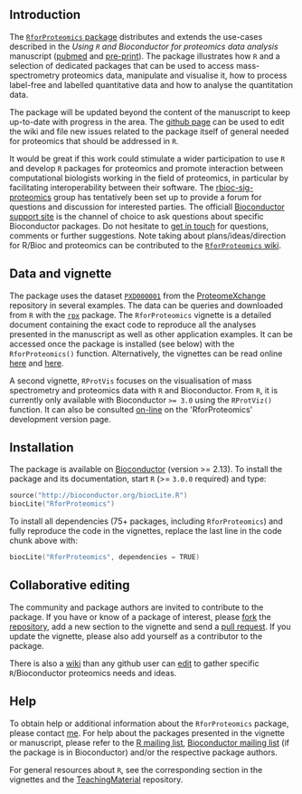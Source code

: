 ## Introduction

The
[`RforProteomics` package](http://www.bioconductor.org/packages/release/data/experiment/html/RforProteomics.html)
distributes and extends the use-cases described in the _Using `R` and
Bioconductor for proteomics data analysis_ manuscript
([pubmed](http://www.ncbi.nlm.nih.gov/pubmed/23692960) and
[pre-print](http://arxiv.org/abs/1305.6559)).  The package illustrates
how `R` and a selection of dedicated packages that can be used to
access mass-spectrometry proteomics data, manipulate and visualise it,
how to process label-free and labelled quantitative data and how to
analyse the quantitation data.

The package will be updated beyond the content of the manuscript to
keep up-to-date with progress in the area.  The
[github page](https://github.com/lgatto/RforProteomics) can be used to
edit the wiki and file new issues related to the package itself of
general needed for proteomics that should be addressed in `R`.

It would be great if this work could stimulate a wider participation
to use `R` and develop `R` packages for proteomics and promote
interaction between computational biologists working in the field of
proteomics, in particular by facilitating interoperability between
their software.  The
[rbioc-sig-proteomics](https://groups.google.com/forum/#!forum/rbioc-sig-proteomics)
group has tentatively been set up to provide a forum for questions and
discussion for interested parties. The officiall
[Bioconductor support site](https://support.bioconductor.org/) is the
channel of choice to ask questions about specific Bioconductor
packages. Do not hesitate to
[get in touch](http://proteome.sysbiol.cam.ac.uk/lgatto/) for
questions, comments or further suggestions. Note taking about
plans/ideas/direction for R/Bioc and proteomics can be contributed to
the
[`RforProteomics` wiki](https://github.com/lgatto/RforProteomics/wiki).

## Data and vignette

The package uses the
dataset
[`PXD000001`](http://proteomecentral.proteomexchange.org/cgi/GetDataset?ID=PXD000001) from
the [ProteomeXchange](http://www.proteomexchange.org/) repository in
several examples. The data can be queries and downloaded from `R` with
the
[`rpx`](http://bioconductor.org/packages/release/bioc/html/rpx.html)
package. The `RforProteomics` vignette is a detailed document
containing the exact code to reproduce all the analyses presented in
the manuscript as well as other application examples. It can be
accessed once the package is installed (see below) with the
`RforProteomics()` function. Alternatively, the vignettes can be read
online
[here](https://lgatto.github.io/RforProteomics/articles/RforProteomics.html) and
[here](https://lgatto.github.io/RforProteomics/articles/RProtVis.html).

A second vignette, `RProtVis` focuses on the visualisation of mass
spectrometry and proteomics data with `R` and Bioconductor. From `R`,
it is currently only available with Bioconductor `>= 3.0` using the
`RProtViz()` function. It can also be consulted
[on-line](http://bioconductor.org/packages/release/data/experiment/vignettes/RforProteomics/inst/doc/RProtVis.html)
on the 'RforProteomics' development version page.

## Installation

The package is available on
[Bioconductor](http://bioconductor.org/packages/release/data/experiment/html/RforProteomics.html)
(version >= 2.13). To install the package and its documentation, start
`R` (>= `3.0.0` required) and type:

```c
source("http://bioconductor.org/biocLite.R")
biocLite("RforProteomics")
```

To install all dependencies (75+ packages, including `RforProteomics`)
and fully reproduce the code in the vignettes, replace the last line
in the code chunk above with:

```c
biocLite("RforProteomics", dependencies = TRUE)
```

## Collaborative editing

The community and package authors are invited to contribute to the
package. If you have or know of a package of interest, please
[fork](https://help.github.com/articles/fork-a-repo) the
[repository](https://github.com/lgatto/RforProteomics), add a new
section to the vignette and send a
[pull request](https://help.github.com/articles/creating-a-pull-request). If
you update the vignette, please also add yourself as a contributor to
the package.

There is also a [wiki](https://github.com/lgatto/RforProteomics/wiki)
than any github user can
[edit](https://help.github.com/articles/editing-wiki-pages-via-the-online-interface)
to gather specific `R`/Bioconductor proteomics needs and ideas. 

## Help

To obtain help or additional information about the `RforProteomics`
package, please contact
[me](http://proteome.sysbiol.cam.ac.uk/lgatto/). For help about the
packages presented in the vignette or manuscript, please refer to the
[R mailing list](https://stat.ethz.ch/mailman/listinfo/r-help),
[Bioconductor mailing list](http://www.bioconductor.org/help/mailing-list/#bioconductor)
(if the package is in Bioconductor) and/or the respective package
authors.

For general resources about `R`, see the corresponding section in the
vignettes and the
[TeachingMaterial](https://github.com/lgatto/TeachingMaterial)
repository.
